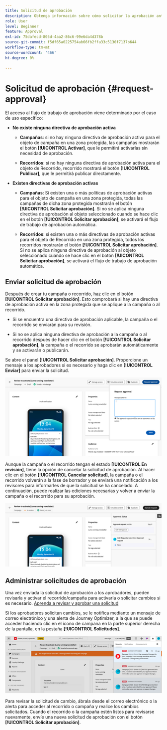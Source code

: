 ```yaml
---
title: Solicitud de aprobación
description: Obtenga información sobre cómo solicitar la aprobación antes de publicar recorridos y campañas.
role: User
level: Beginner
feature: Approval
exl-id: 75dafecd-805d-4aa2-86c6-99e6da4d378b
source-git-commit: f5df65a0225754ab66fb2ffa33c5130f7137b644
workflow-type: tm+mt
source-wordcount: '466'
ht-degree: 0%

---
```


# Solicitud de aprobación {#request-approval}

El acceso al flujo de trabajo de aprobación viene determinado por el caso de uso específico:

* **No existe ninguna directiva de aprobación activa**

   * **Campañas**: si no hay ninguna directiva de aprobación activa para el objeto de campaña en una zona protegida, las campañas mostrarán el botón **[!UICONTROL Activar]**, que le permitirá activarlas sin necesidad de aprobación.

   * **Recorridos**: si no hay ninguna directiva de aprobación activa para el objeto de Recorrido, recorrido mostrará el botón **[!UICONTROL Publicar]**, que le permitirá publicar directamente.

* **Existen directivas de aprobación activas**

   * **Campañas**: Si existen una o más políticas de aprobación activas para el objeto de campaña en una zona protegida, todas las campañas de dicha zona protegida mostrarán el botón **[!UICONTROL Solicitar aprobación]**.
Si no se aplica ninguna directiva de aprobación al objeto seleccionado cuando se hace clic en el botón **[!UICONTROL Solicitar aprobación]**, se activará el flujo de trabajo de aprobación automática.

   * **Recorridos**: si existen una o más directivas de aprobación activas para el objeto de Recorrido en una zona protegida, todos los recorridos mostrarán el botón **[!UICONTROL Solicitar aprobación]**.
Si no se aplica ninguna directiva de aprobación al objeto seleccionado cuando se hace clic en el botón **[!UICONTROL Solicitar aprobación]**, se activará el flujo de trabajo de aprobación automática.

## Enviar solicitud de aprobación

Después de crear tu campaña o recorrido, haz clic en el botón **[!UICONTROL Solicitar aprobación]**. Esto comprobará si hay una directiva de aprobación activa en la zona protegida que se aplique a la campaña o al recorrido.

* Si se encuentra una directiva de aprobación aplicable, la campaña o el recorrido se enviarán para su revisión.

* Si no se aplica ninguna directiva de aprobación a la campaña o al recorrido después de hacer clic en el botón **[!UICONTROL Solicitar aprobación]**, la campaña o el recorrido se aprobarán automáticamente y se activarán o publicarán.

Se abre el panel **[!UICONTROL Solicitar aprobación]**. Proporcione un mensaje a los aprobadores si es necesario y haga clic en **[!UICONTROL Enviar]** para enviar la solicitud.

![](assets/approval-request.png)

Aunque la campaña o el recorrido tengan el estado **[!UICONTROL En revisión]**, tiene la opción de cancelar la solicitud de aprobación. Al hacer clic en el botón **[!UICONTROL Cancelar solicitud]**, la campaña o el recorrido volverán a la fase de borrador y se enviará una notificación a los revisores para informarles de que la solicitud se ha cancelado. A continuación, puede realizar las ediciones necesarias y volver a enviar la campaña o el recorrido para su aprobación.

![](assets/approval-cancel.png)

## Administrar solicitudes de aprobación

Una vez enviada la solicitud de aprobación a los aprobadores, pueden revisarla y activar el recorrido/campaña para activarla o solicitar cambios si es necesario. [Aprenda a revisar y aprobar una solicitud](review-approve-request.md)

Si los aprobadores solicitan cambios, se le notifica mediante un mensaje de correo electrónico y una alerta de Journey Optimizer, a la que se puede acceder haciendo clic en el icono de campana en la parte superior derecha de la pantalla, en la pestaña **[!UICONTROL Solicitudes]**.

![](assets/changes-requested.png)

Para revisar la solicitud de cambio, ábrala desde el correo electrónico o la alerta para acceder al recorrido o campaña y realice los cambios solicitados. Cuando el recorrido o la campaña estén listos para revisarse nuevamente, envíe una nueva solicitud de aprobación con el botón **[!UICONTROL Solicitar aprobación]**.
